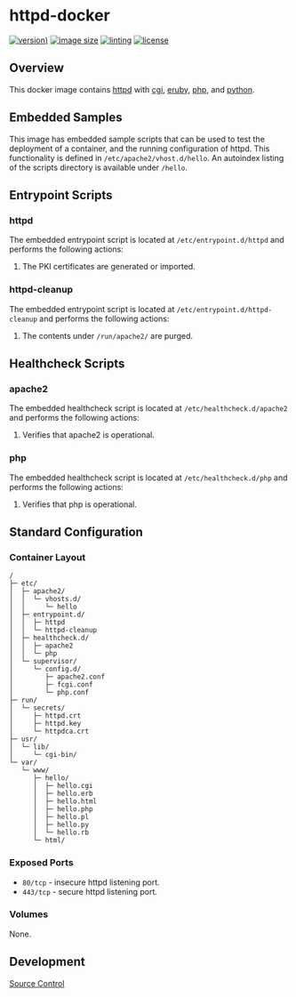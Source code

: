# httpd-docker

[![version)](https://img.shields.io/docker/v/crashvb/httpd/latest)](https://hub.docker.com/repository/docker/crashvb/httpd)
[![image size](https://img.shields.io/docker/image-size/crashvb/httpd/latest)](https://hub.docker.com/repository/docker/crashvb/httpd)
[![linting](https://img.shields.io/badge/linting-hadolint-yellow)](https://github.com/hadolint/hadolint)
[![license](https://img.shields.io/github/license/crashvb/httpd-docker.svg)](https://github.com/crashvb/httpd-docker/blob/master/LICENSE.md)

## Overview

This docker image contains [httpd](https://httpd.apache.org/) with [cgi](https://en.wikipedia.org/wiki/Common_Gateway_Interface), [eruby](https://en.wikipedia.org/wiki/ERuby), [php](https://php.net/), and [python](https://www.python.org/).

## Embedded Samples

This image has embedded sample scripts that can be used to test the deployment of a container, and the running configuration of httpd. This functionality is defined in `/etc/apache2/vhost.d/hello`. An autoindex listing of the scripts directory is available under `/hello`.

## Entrypoint Scripts

### httpd

The embedded entrypoint script is located at `/etc/entrypoint.d/httpd` and performs the following actions:

1. The PKI certificates are generated or imported.

### httpd-cleanup

The embedded entrypoint script is located at `/etc/entrypoint.d/httpd-cleanup` and performs the following actions:

1. The contents under `/run/apache2/` are purged.

## Healthcheck Scripts

### apache2

The embedded healthcheck script is located at `/etc/healthcheck.d/apache2` and performs the following actions:

1. Verifies that apache2 is operational.

### php

The embedded healthcheck script is located at `/etc/healthcheck.d/php` and performs the following actions:

1. Verifies that php is operational.

## Standard Configuration

### Container Layout

```
/
├─ etc/
│  ├─ apache2/
│  │  └─ vhosts.d/
│  │     └─ hello
│  ├─ entrypoint.d/
│  │  ├─ httpd
│  │  └─ httpd-cleanup
│  ├─ healthcheck.d/
│  │  ├─ apache2
│  │  └─ php
│  └─ supervisor/
│     └─ config.d/
│        ├─ apache2.conf
│        ├─ fcgi.conf
│        └─ php.conf
├─ run/
│  └─ secrets/
│     ├─ httpd.crt
│     ├─ httpd.key
│     └─ httpdca.crt
├─ usr/
│  └─ lib/
│     └─ cgi-bin/
└─ var/
   └─ www/
      ├─ hello/
      │  ├─ hello.cgi
      │  ├─ hello.erb
      │  ├─ hello.html
      │  ├─ hello.php
      │  ├─ hello.pl
      │  ├─ hello.py
      │  └─ hello.rb
      └─ html/
```

### Exposed Ports

* `80/tcp` - insecure httpd listening port.
* `443/tcp` - secure httpd listening port.

### Volumes

None.

## Development

[Source Control](https://github.com/crashvb/httpd-docker)

